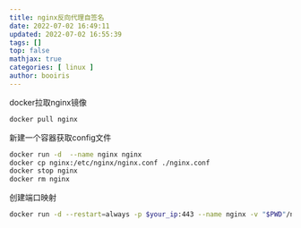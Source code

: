 ```yaml
---
title: nginx反向代理自签名 
date: 2022-07-02 16:49:11 
updated: 2022-07-02 16:55:39
tags: [] 
top: false
mathjax: true
categories: [ linux ]
author: booiris
---
```


docker拉取nginx镜像

```bash
docker pull nginx
```

新建一个容器获取config文件

```bash
docker run -d  --name nginx nginx
docker cp nginx:/etc/nginx/nginx.conf ./nginx.conf
docker stop nginx
docker rm nginx
```

创建端口映射

```bash
docker run -d --restart=always -p $your_ip:443 --name nginx -v "$PWD"/nginx.conf:/etc/nginx/nginx.conf nginx
```
